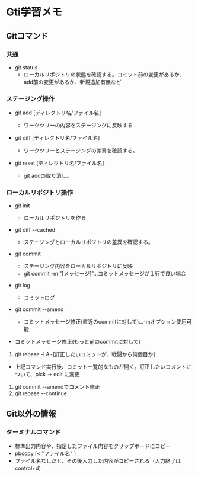 # Gti学習メモ
## Gitコマンド

### 共通
- git status
  - ローカルリポジトリの状態を確認する。コミット前の変更があるか、add前の変更があるか、新規追加有無など

### ステージング操作
- git add [ディレクトリ名/ファイル名] 
  - ワークツリーの内容をステージングに反映する

- git diff [ディレクトリ名/ファイル名]
  - ワークツリーとステージングの差異を確認する。

- git reset [ディレクトリ名/ファイル名]
  - git addの取り消し。 

### ローカルリポジトリ操作
- git init
  - ローカルリポジトリを作る

- git diff --cached
  - ステージングとローカルリポジトリの差異を確認する。
  
- git commit
  - ステージング内容をローカルリポジトリに反映
  - git commit -m "[メッセージ]"…コミットメッセージが１行で良い場合

- git log 
  - コミットログ

- git commit --amend
  - コミットメッセージ修正(直近のcommitに対して)…-mオプション使用可能

- コミットメッセージ修正(もっと前のcommitに対して)
 1. git rebase -i A~[訂正したいコミットが、戦闘から何個目か] 
   - 上記コマンド実行後、コミット一覧的なものが開く。訂正したいコメントについて、pick -> edit に変更
 1. git commit --amendでコメント修正 
 1. git rebase --continue 


## Git以外の情報
### ターミナルコマンド
- 標準出力内容や、指定したファイル内容をクリップボードにコピー
 - pbcopy [< "ファイル名" ]
  - ファイル名なしだと、その後入力した内容がコピーされる（入力終了はcontrol+d）
